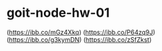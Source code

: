 # goit-node-hw-01

(https://ibb.co/mGz4Xkq)
(https://ibb.co/P64zq9J)
(https://ibb.co/g3kymDN)
(https://ibb.co/zSfZkst)
